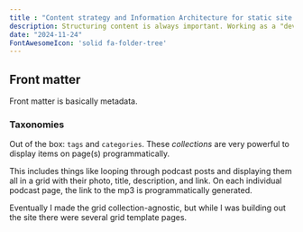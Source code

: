 ```yaml
---
title : "Content strategy and Information Architecture for static site generators"
description: Structuring content is always important. Working as a "developer", I can appreciate why using metadata (front matter) is critical.
date: "2024-11-24"
FontAwesomeIcon: 'solid fa-folder-tree'
---
```


## Front matter

Front matter is basically metadata.

### Taxonomies

Out of the box: `tags` and `categories`. These *collections* are very powerful to display items on page(s) programmatically.

This includes things like looping through podcast posts and displaying them all in a grid with their photo, title, description, and link. On each individual podcast page, the link to the mp3 is programmatically generated.

Eventually I made the grid collection-agnostic, but while I was building out the site there were several grid template pages.